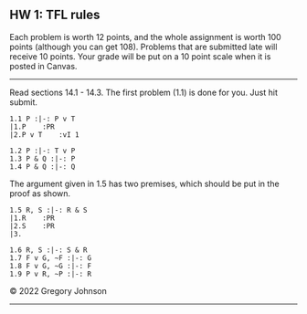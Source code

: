 ## HW 1: TFL rules

Each problem is worth 12 points, and the whole assignment is worth 100 points (although you can get 108). Problems that are submitted late will receive 10 points. Your grade will be put on a 10 point scale when it is posted in Canvas. 

---

Read sections 14.1 - 14.3. The first problem (1.1) is done for you. Just hit submit.

~~~{.ProofChecker .JohnsonSL options="fonts tabindent render" guides="fitch" points="12" late-credit="10"}
1.1 P :|-: P v T
|1.P	:PR
|2.P v T	:vI 1
~~~

~~~{.ProofChecker .JohnsonSL options="fonts tabindent render" guides="fitch" points="12" late-credit="10"}
1.2 P :|-: T v P 
1.3 P & Q :|-: P 
1.4 P & Q :|-: Q
~~~

The argument given in 1.5 has two premises, which should be put in the proof as shown. 

~~~{.ProofChecker .JohnsonSL options="fonts tabindent render" guides="fitch" points="12" late-credit="10"}
1.5 R, S :|-: R & S
|1.R	:PR
|2.S	:PR
|3. 
~~~

~~~{.ProofChecker .JohnsonSL options="fonts tabindent render" guides="fitch" points="12" late-credit="10"}
1.6 R, S :|-: S & R
1.7 F v G, ~F :|-: G
1.8 F v G, ~G :|-: F
1.9 P v R, ~P :|-: R 
~~~

&copy; 2022 Gregory Johnson
 
---
